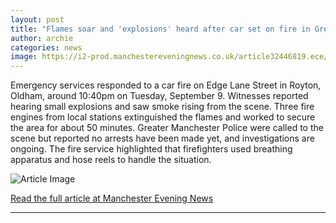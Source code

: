 ```yaml
---
layout: post
title: "Flames soar and 'explosions' heard after car set on fire in Greater Manchester street"
author: archie
categories: news
image: https://i2-prod.manchestereveningnews.co.uk/article32446819.ece/ALTERNATES/s1200/0_edgelnstJPG.jpg
---
```

Emergency services responded to a car fire on Edge Lane Street in Royton, Oldham, around 10:40pm on Tuesday, September 9. Witnesses reported hearing small explosions and saw smoke rising from the scene. Three fire engines from local stations extinguished the flames and worked to secure the area for about 50 minutes. Greater Manchester Police were called to the scene but reported no arrests have been made yet, and investigations are ongoing. The fire service highlighted that firefighters used breathing apparatus and hose reels to handle the situation. 

![Article Image](https://i2-prod.manchestereveningnews.co.uk/article32446819.ece/ALTERNATES/s1200/0_edgelnstJPG.jpg)

[Read the full article at Manchester Evening News](https://www.manchestereveningnews.co.uk/news/greater-manchester-news/flames-soar-explosions-heard-after-32446669)

---
